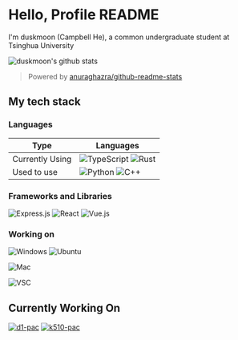 # Hello, Profile README

I'm duskmoon (Campbell He), a common undergraduate student at Tsinghua University

![duskmoon's github stats](https://github-readme-stats.duskmoon.vercel.app/api?username=duskmoon314&theme=tokyonight&show_icons=true)

> Powered by [anuraghazra/github-readme-stats](https://github.com/anuraghazra/github-readme-stats)

## My tech stack

### Languages

| Type | Languages |
|-|-|
| Currently Using | ![TypeScript](https://img.shields.io/badge/TypeScript-007ACC?style=for-the-badge&logo=typescript&logoColor=white) ![Rust](https://img.shields.io/badge/Rust-000000?style=for-the-badge&logo=rust&logoColor=white) |
| Used to use | ![Python](https://img.shields.io/badge/Python-3776AB?style=for-the-badge&logo=python&logoColor=white) ![C++](https://img.shields.io/badge/C%2B%2B-00599C?style=for-the-badge&logo=c%2B%2B&logoColor=white) |

### Frameworks and Libraries

![Express.js](https://img.shields.io/badge/Express.js-000000?style=for-the-badge&logo=express&logoColor=white) ![React](https://img.shields.io/badge/React-20232A?style=for-the-badge&logo=react&logoColor=61DAFB) ![Vue.js](https://img.shields.io/badge/Vue.js-35495E?style=for-the-badge&logo=vuedotjs&logoColor=4FC08D)

### Working on

![Windows](https://img.shields.io/badge/Windows-0078D6?style=for-the-badge&logo=windows&logoColor=white) ![Ubuntu](https://img.shields.io/badge/Ubuntu(wsl)-E95420?style=for-the-badge&logo=ubuntu&logoColor=white)

![Mac](https://img.shields.io/badge/mac%20os%20(M1)-000000?style=for-the-badge&logo=apple&logoColor=white)

![VSC](https://img.shields.io/badge/Visual_Studio_Code-0078D4?style=for-the-badge&logo=visual%20studio%20code&logoColor=white)

## Currently Working On

[![d1-pac](https://github-readme-stats.duskmoon.vercel.app/api/pin/?username=duskmoon314&repo=d1-pac)](https://github.com/duskmoon314/d1-pac)
[![k510-pac](https://github-readme-stats.duskmoon.vercel.app/api/pin/?username=duskmoon314&repo=k510-pac)](https://github.com/duskmoon314/k510-pac)
